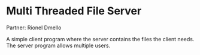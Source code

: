 # Multi Threaded File Server
Partner: Rionel Dmello

A simple client program where the server contains the files the client needs. The server program allows multiple users.
